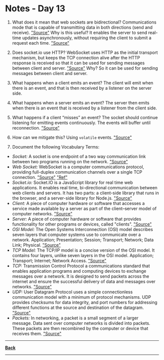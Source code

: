 # Notes - Day 13

1. What does it mean that web sockets are bidirectional? Communications mode that is capable of transmitting data in both directions (send and receive). <a href = "https://www.computerhope.com/jargon/b/bidirect.htm">"Source"</a> Why is this useful? It enables the server to send real-time updates asynchronously, without requiring the client to submit a request each time. <a href = "https://www.amx.com/en/site_elements/benefits-and-applications-of-websockets#:~:text=BIDIRECTIONAL.,submit%20a%20request%20each%20time.">"Source"</a>

2. Does socket.io use HTTP? WebSocket uses HTTP as the initial transport mechanism, but keeps the TCP connection alive after the HTTP response is received so that it can be used for sending messages between client and server. <a href = "https://www.google.com/search?q=+Does+socket.io+use+HTTP%3F&rlz=1C1CHZN_enUS962US962&sxsrf=APq-WBt7x3MniEeRRoNcwhRV86IOLhdkrw%3A1643180697218&ei=mfLwYYvCDIe50PEPi_qcyAI&ved=0ahUKEwjL8oiO7c71AhWHHDQIHQs9BykQ4dUDCA8&uact=5&oq=+Does+socket.io+use+HTTP%3F&gs_lcp=Cgdnd3Mtd2l6EAMyBggAEBYQHjIFCAAQhgMyBQgAEIYDMgUIABCGAzIFCAAQhgMyBQgAEIYDOgUIIRCgAToFCAAQzQI6CAghEBYQHRAeOgUIIRCrAkoECEEYAEoECEYYAFAAWK0VYI4eaABwAngBgAH8AYgBoAWSAQU0LjEuMZgBAKABAqABAcABAQ&sclient=gws-wiz">"Source"</a> Why? So it can be used for sending messages between client and server.

3. What happens when a client emits an event? The client will emit when there is an event, and that is then received by a listener on the server side.

4. What happens when a server emits an event? The server then emits when there is an event that is received by a listener from the client side.

5. What happens if a client “misses” an event? The socket should continue listening for emitting events continuously. The events will buffer until reconnection. <a href = "https://socket.io/docs/v4/emitting-events/">"Source"</a>

6. How can we mitigate this? Using `volatile` events. <a href = "https://socket.io/docs/v4/emitting-events/">"Source"</a>

7. Document the following Vocabulary Terms:

- *Socket:* A socket is one endpoint of a two way communication link between two programs running on the network. <a href = "https://www.geeksforgeeks.org/socket-in-computer-network/">"Source"</a>
- *Web Socket:* WebSocket is a computer communications protocol, providing full-duplex communication channels over a single TCP connection. <a href = "https://en.wikipedia.org/wiki/WebSocket">"Source"</a> <a href = "https://www.geeksforgeeks.org/what-is-web-socket-and-how-it-is-different-from-the-http/">"Ref"</a>
- *Socket.io:* Socket.IO is a JavaScript library for real time web applications. It enables real time, bi-directional communication between web clients and servers. It has two parts: a client-side library that runs in the browser, and a server-side library for Node.js. <a href = "https://en.wikipedia.org/wiki/Socket.IO">"Source"</a>
- *Client:* A piece of computer hardware or software that accesses a service made available by a server as part of the client–server model of computer networks.  <a href = "https://en.wikipedia.org/wiki/Client_(computing)#:~:text=In%20computing%2C%20a%20client%20is,by%20way%20of%20a%20network.">"Source"</a>
- *Server:* A piece of computer hardware or software that provides functionality for other programs or devices, called "clients". <a href = "https://en.wikipedia.org/wiki/Server_(computing)">"Source"</a>
- *OSI Model:* The Open Systems Interconnection (OSI) model describes seven layers that computer systems use to communicate over a network. Application; Presentation; Session; Transport; Network; Data Link; Physical. <a href = "https://www.imperva.com/learn/application-security/osi-model/">"Source"</a>
- *TCP Model:*  The TCP/IP model is a concise version of the OSI model. It contains four layers, unlike seven layers in the OSI model. Application; Transport; Internet; Network Access. <a href = "https://www.geeksforgeeks.org/tcp-ip-model/">"Source"</a>
- *TCP:* Transmission Control Protocol a communications standard that enables application programs and computing devices to exchange messages over a network. It is designed to send packets across the internet and ensure the successful delivery of data and messages over networks. <a href = "https://www.fortinet.com/resources/cyberglossary/tcp-ip">"Source"</a>
- *UDP:* User Datagram Protocol uses a simple connectionless communication model with a minimum of protocol mechanisms. UDP provides checksums for data integrity, and port numbers for addressing different functions at the source and destination of the datagram. <a href = "https://en.wikipedia.org/wiki/User_Datagram_Protocol">"Source"</a>
- *Packets:* In networking, a packet is a small segment of a larger message. Data sent over computer networks is divided into packets. These packets are then recombined by the computer or device that receives them. <a href = "https://www.cloudflare.com/learning/network-layer/what-is-a-packet/">"Source"</a>

---
**<a href = "https://github.com/scottie-l/reading-notes/tree/main/reading-notes-401">Back</a>**

---
